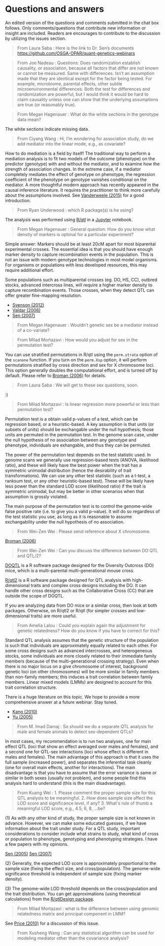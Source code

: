 # Questions and answers

An edited version of the questions and comments submitted in the chat box follows.  Only comments/questions that contribute new information or insight are included.  Readers are encourages to contribute to the discussion by utilizing the issues section.

> From Laura Saba : Here is the link to Dr. Sen’s documents https://github.com/OSGA-OPAR/quant-genetics-webinars

> From Joe Nadeau : Questions: Does randomization establish causality, or association, because all factors that differ are not known or cannot be measured. Same with differences. Isn’t an assumption made that they are identical except for the factor being tested. For example, microbiome, parental effects, other subtle microenvironmental differences. Both the test for differences and randomization are powerful,  but I would think it would be hard to claim causality unless one can show that the underlying assumptions are true (or reasonably true).

> From Megan Hagenauer : What do the white sections in the genotype data mean?

The white sections indicate missing data.

> From Ciyang Wang : Hi, I’m wondering for association study, do we add mediator into the linear mode, e.g., as covariate?

How to do mediation is a field by itself!  The traditional way to perform a mediation analysis is to fit two models of the outcome (phenotype) on the predictor (genotype) with and without the mediator, and to examine how the strength of association changes.  In the extreme case, if a mediator completely mediates the effect of genotype on phenotype, the regression coefficient of the phenotype on genotype vanishes conditional on the mediator.  A more thoughtful modern approach has recently appeared in the causal inference literature.  It requires the practitioner to think more carefully about the assumptions involved.  See [Vanderweele (2015)](https://www.annualreviews.org/doi/full/10.1146/annurev-publhealth-032315-021402) for a good introduction.

> From Ryan Underwood : which R package(s) is he using?

The analysis was performed using [R/qtl](http://www.rqtl.org) in a [Jupyter](https://jupyter.org) notebook.

> From Megan Hagenauer : General question: How do you know what density of markers is optimal for a particular experiment?

Simple answer: Markers should be at least 20cM apart for most biparental experimental crosses.  The essential idea is that you should have enough marker density to capture recombination events in the population. This is not an issue with modern genotype technologies in most model organisms.  For organisms or populations with less developed resources, this may require additional effort.  

Some populations such as multiparental crosses (eg. DO, HS, CC), outbred stocks, advanced intercross lines, will require a higher marker density to capture recombination events.  Those crosses, when they detect QTL can offer greater fine-mapping resolution.

- [Svenson (2012)](https://www.ncbi.nlm.nih.gov/pmc/articles/PMC3276626/)
- [Valdar (2006)](https://www.ncbi.nlm.nih.gov/pubmed/16361245)
- [Sen (2007)](https://www.ncbi.nlm.nih.gov/pmc/articles/PMC2366108/)

>  From Megan Hagenauer : Wouldn’t genetic sex be a mediator instead of a co-variate?



> From Milad Mortazavi : How would you adjust for sex in the permutation test?

You can use stratified permutations in R/qtl using the `perm.strata` option of the `scanone` function. If you turn on the `perm.Xsp` option, it will perform permutations stratified by cross direction and sex for X chromosome loci.  This option generally doubles the computational effort, and is turned off by default.  Please refer to [Broman (2006)]() for details.

> From Laura Saba : We will get to these sex questions, soon.

:)

> From Milad Mortazavi : Is linear regression more powerful or less than permutation test?

Permutation test is a obtain valid p-values of a test, which can be regression based, or a heuristic-based.  A key assumption is that units (or subsets of units) should be exchangable under the null hypothesis; those units are permuted in the permutation test.  In the genome scan case, under the null hypothesis of no association between any genotype and phenotype, individuals are exhangable, and thus they can be permuted.

The power of the permutation test depends on the test statistic used.  In genome scans we generally use regression-based tests (ANOVA, likelihood ratio), and these will likely have the best power when the trait has a symmetric unimodal distribution (hence the desirability of trait transformations).  We can use any other test statistic (such as a t-test, a ranksum test, or any other heuristic-based test).  These will be likely have less power than the standard LOD score (likelihood ratio) if the trait is symmetric unimodal, but may be better in other scenarios when that assumption is grossly violated.

The main purpose of the permutation test is to control the genome-wide false positive rate (i.e. to give you a valid p-value).  It will do so regardless of the test statistic you use, as long as it is reasonable to assume exchangability under the null hypothesis of no association.

> From Wei-Zen Wei : Please send reference about X chromosome.

[Broman (2006)](https://www.ncbi.nlm.nih.gov/pubmed/17028340)

> From Wei-Zen Wei : Can you discuss the difference between DO QTL and QTL/2?

[DOQTL](https://bioconductor.riken.jp/packages/3.0/bioc/html/DOQTL.html) is a R software package designed for the Diversity Outcross (DO) mice, which is a multi-parental multi-generational mouse cross.

[R/qtl2](https://kbroman.org/qtl2/) is a R software package designed for QTL analysis with high-dimensional traits and complex cross designs including the DO.  It can handle other cross designs such as the Collaborative Cross (CC) that are outside the scope of DOQTL.

If you are analyzing data from DO mice or a similar cross, then look at both packages.  Otherwise, on R/qtl2 or R/qtl (for simpler crosses and low-dimensional traits) are more useful.

> From Amelia Lalou : Could you explain again the adjustment for genetic relatedness? How do you know if you have to correct for this?

Standard QTL analysis assumes that the genetic structure of the population is such that individuals are approximately equally related to each other.  For some cross designs such as advanced intercrosses, and heterogeneous stocks, some individuals are more closely related to their immediate family members (because of the multi-generational crossing strategy).  Even when there is no major locus on a give chromosome of interest, background genetic loci (on other chromosomes) will be more similar in family members than non-family members; this induces a trait correlation between family members.  Linear mixed models (LMMs) are designed to account for this trait correlation structure.

There is a huge literature on this topic. We hope to provide a more comprehensive answer at a future webinar. Stay tuned.

- [Kang (2010)](https://www.nature.com/articles/ng.548)
- [Yu (2005)](https://www.nature.com/articles/ng1702)

> From M. Imad Damaj : So should we do a separate QTL analysis for male and female animals to detect sex-dependent QTLs?

In most cases, my recommendation is to run two analyses, one for main effect QTL (loci that show an effect averaged over males and females), and a second one for QTL-sex interactions (loci whose effect is different in males and females). The main advantage of this approach is that it uses the full sample (increased power), and separates the inferential task cleanly (one for overall main effects, another for interactions).  The main disadvantage is that you have to assume that the error variance is same or similar in both sexes (usually not problem), and some people find this analysis hard to understand (this is the main disadvantage).

> From Kuang Wei : 1. Please comment the proper sample size for this QTL analysis to be meaningful. 2. How does sample size affect the LOD score and significance level, if any? 3. What's rule of thumb a meaningful LOD score, e.g., 4.5, 6, 8, ...be?

(1) As with any other kind of study, the proper sample size is not known in advance.  However, we can make some educated guesses, if we have information about the trait under study.  For a QTL study, important considerations to consider include what strains to study, what kind of cross or population to phenotype, genotyping and phenotyping strategies.  I have a few papers with my opinions.

[Sen (2005)](https://www.ncbi.nlm.nih.gov/pubmed/15781700)
[Sen (2007)](https://www.ncbi.nlm.nih.gov/pubmed/17347894)

(2) Generally, the expected LOD score is approximately proportional to the sample size (fixing the effect size, and cross/population).  The genome-wide significance threshold is independent of sample size (fixing marker density).

(3) The genome-wide LOD threshold depends on the cross/population and the trait distribution.  You can get approximations (using theoretical calculations) from the [R/qtlDesign package](https://CRAN.R-project.org/package=qtlDesign).

> From Milad Mortazavi : what is the difference between using genomic relatedness matrix and principal component in LMM?

See [Price (2010)](https://www.nature.com/articles/nrg2813) for a discussion of this issue.

> From Xusheng Wang : Can any statistical algorithm can be used for modeling mediator other than the covariance analysis?
